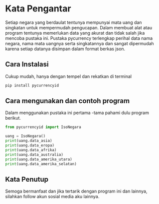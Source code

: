 # Kata Pengantar
Setiap negara yang berdaulat tentunya mempunyai mata uang dan singkatan untuk mempermudah pengucapan. Dalam membuat alat atau program tentunya memerlukan data yang akurat dan tidak salah jika mencoba pustaka ini. Pustaka pycurrency terlengkap perihal data nama negara, nama mata uangnya serta singkatannya dan sangat dipermudah karena setiap datanya disimpan dalam format berkas json.

## Cara Instalasi
Cukup mudah, hanya dengan tempel dan rekatkan di terminal
```bash
pip install pycurrencyid
```

## Cara mengunakan dan contoh program
Dalam menggunakan pustaka ini pertama -tama pahami dulu program berikut.
```python
from pycurrencyid import IsoNegara

uang = IsoNegara()
print(uang.data_asia)
print(uang.data_eropa)
print(uang.data_afrika)
print(uang.data_australia)
print(uang.data_amerika_utara)
print(uang.data_amerika_selatan)
```

## Kata Penutup
Semoga bermanfaat dan jika tertarik dengan program ini dan lainnya, silahkan follow akun sosial media aku lainnya.
